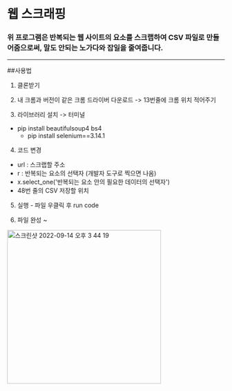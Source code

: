 # 웹 스크래핑

### 위 프로그램은 반복되는 웹 사이트의 요소를 스크랩하여 CSV 파일로 만들어줌으로써, 말도 안되는 노가다와 잡일을 줄여줍니다.
<hr/>

##사용법

1. 클론받기

2. 내 크롬과 버전이 같은 크롬 드라이버 다운로드 -> 13번줄에 크롬 위치 적어주기

3. 라이브러리 설치 -> 터미널
- pip install beautifulsoup4 bs4
  - pip install selenium==3.14.1

4. 코드 변경
  - url : 스크랩할 주소
  - r : 반복되는 요소의 선택자 (개발자 도구로 찍으면 나옴)
  - x.select_one('반복되는 요소 안의 필요한 데이터의 선택자')
  - 48번 줄의 CSV 저장할 위치

5. 실행 - 파일 우클릭 후 run code

6. 파일 완성 ~
<img width="356" alt="스크린샷 2022-09-14 오후 3 44 19" src="https://user-images.githubusercontent.com/75872687/190083945-45d27027-5440-4640-814f-043ae3581d80.png">

